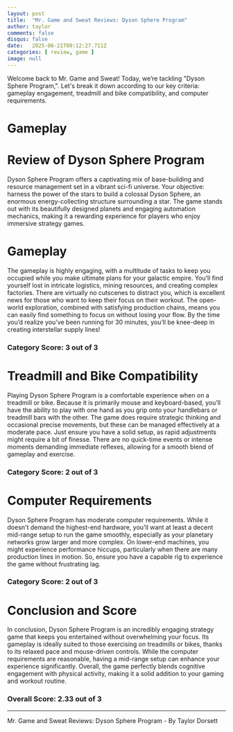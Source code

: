 ```yaml
---
layout: post
title:  "Mr. Game and Sweat Reviews: Dyson Sphere Program"
author: taylor
comments: false
disqus: false
date:   2025-06-21T00:12:27.711Z
categories: [ review, game ]
image: null
---
```


Welcome back to Mr. Game and Sweat! Today, we’re tackling "Dyson Sphere Program,". Let's break it down according to our key criteria: gameplay engagement, treadmill and bike compatibility, and computer requirements.

# Gameplay

# Review of Dyson Sphere Program

Dyson Sphere Program offers a captivating mix of base-building and resource management set in a vibrant sci-fi universe. Your objective: harness the power of the stars to build a colossal Dyson Sphere, an enormous energy-collecting structure surrounding a star. The game stands out with its beautifully designed planets and engaging automation mechanics, making it a rewarding experience for players who enjoy immersive strategy games.

# Gameplay
The gameplay is highly engaging, with a multitude of tasks to keep you occupied while you make ultimate plans for your galactic empire. You’ll find yourself lost in intricate logistics, mining resources, and creating complex factories. There are virtually no cutscenes to distract you, which is excellent news for those who want to keep their focus on their workout. The open-world exploration, combined with satisfying production chains, means you can easily find something to focus on without losing your flow. By the time you’d realize you’ve been running for 30 minutes, you’ll be knee-deep in creating interstellar supply lines!

### Category Score: 3 out of 3

# Treadmill and Bike Compatibility
Playing Dyson Sphere Program is a comfortable experience when on a treadmill or bike. Because it is primarily mouse and keyboard-based, you’ll have the ability to play with one hand as you grip onto your handlebars or treadmill bars with the other. The game does require strategic thinking and occasional precise movements, but these can be managed effectively at a moderate pace. Just ensure you have a solid setup, as rapid adjustments might require a bit of finesse. There are no quick-time events or intense moments demanding immediate reflexes, allowing for a smooth blend of gameplay and exercise.

### Category Score: 2 out of 3

# Computer Requirements
Dyson Sphere Program has moderate computer requirements. While it doesn't demand the highest-end hardware, you'll want at least a decent mid-range setup to run the game smoothly, especially as your planetary networks grow larger and more complex. On lower-end machines, you might experience performance hiccups, particularly when there are many production lines in motion. So, ensure you have a capable rig to experience the game without frustrating lag.

### Category Score: 2 out of 3

# Conclusion and Score
In conclusion, Dyson Sphere Program is an incredibly engaging strategy game that keeps you entertained without overwhelming your focus. Its gameplay is ideally suited to those exercising on treadmills or bikes, thanks to its relaxed pace and mouse-driven controls. While the computer requirements are reasonable, having a mid-range setup can enhance your experience significantly. Overall, the game perfectly blends cognitive engagement with physical activity, making it a solid addition to your gaming and workout routine.

### Overall Score: 2.33 out of 3

---

Mr. Game and Sweat Reviews: Dyson Sphere Program - By Taylor Dorsett
